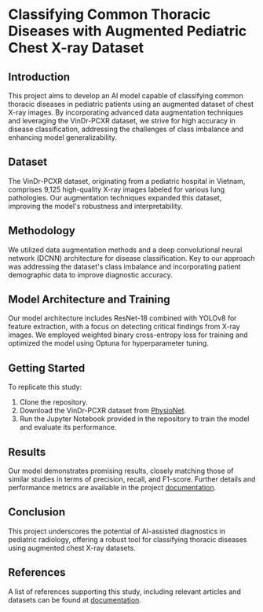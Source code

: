 # Classifying Common Thoracic Diseases with Augmented Pediatric Chest X-ray Dataset

## Introduction
This project aims to develop an AI model capable of classifying common thoracic diseases in pediatric patients using an augmented dataset of chest X-ray images. By incorporating advanced data augmentation techniques and leveraging the VinDr-PCXR dataset, we strive for high accuracy in disease classification, addressing the challenges of class imbalance and enhancing model generalizability.

## Dataset
The VinDr-PCXR dataset, originating from a pediatric hospital in Vietnam, comprises 9,125 high-quality X-ray images labeled for various lung pathologies. Our augmentation techniques expanded this dataset, improving the model's robustness and interpretability.

## Methodology
We utilized data augmentation methods and a deep convolutional neural network (DCNN) architecture for disease classification. Key to our approach was addressing the dataset's class imbalance and incorporating patient demographic data to improve diagnostic accuracy.

## Model Architecture and Training
Our model architecture includes ResNet-18 combined with YOLOv8 for feature extraction, with a focus on detecting critical findings from X-ray images. We employed weighted binary cross-entropy loss for training and optimized the model using Optuna for hyperparameter tuning.

## Getting Started
To replicate this study:
1. Clone the repository.
2. Download the VinDr-PCXR dataset from [PhysioNet](https://physionet.org/).
3. Run the Jupyter Notebook provided in the repository to train the model and evaluate its performance.

## Results
Our model demonstrates promising results, closely matching those of similar studies in terms of precision, recall, and F1-score. Further details and performance metrics are available in the project [documentation](https://halildonmezbilek.com/blog/project-classifying-common-thoracic-diseases-with-augmented-pediatric-chest-x-ray-dataset).

## Conclusion
This project underscores the potential of AI-assisted diagnostics in pediatric radiology, offering a robust tool for classifying thoracic diseases using augmented chest X-ray datasets.

## References
A list of references supporting this study, including relevant articles and datasets can be found at [documentation](https://halildonmezbilek.com/blog/project-classifying-common-thoracic-diseases-with-augmented-pediatric-chest-x-ray-dataset).
